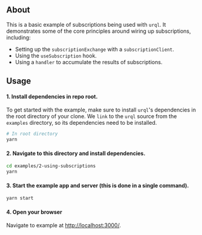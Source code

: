 ## About

This is a basic example of subscriptions being used with `urql`. It demonstrates some of the core principles around wiring up subscriptions, including:

- Setting up the `subscriptionExchange` with a `subscriptionClient`.
- Using the `useSubscription` hook.
- Using a `handler` to accumulate the results of subscriptions.

## Usage

#### 1. Install dependencies in repo root.

To get started with the example, make sure to install `urql`'s dependencies in the root directory of your clone. We `link` to the `urql` source from the `examples` directory, so its dependencies need to be installed.

```bash
# In root directory
yarn
```

#### 2. Navigate to this directory and install dependencies.

```bash
cd examples/2-using-subscriptions
yarn
```

#### 3. Start the example app and server (this is done in a single command).

```bash
yarn start
```

#### 4. Open your browser

Navigate to example at [http://localhost:3000/](http://localhost:3000/).
